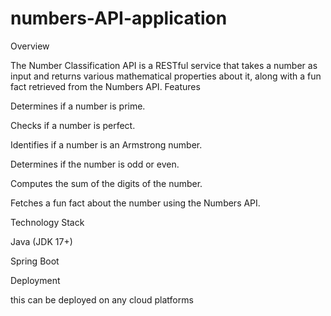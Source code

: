 # numbers-API-application
Overview

The Number Classification API is a RESTful service that takes a number as input and returns various mathematical properties about it, along with a fun fact retrieved from the Numbers API.
Features

Determines if a number is prime.

Checks if a number is perfect.

Identifies if a number is an Armstrong number.

Determines if the number is odd or even.

Computes the sum of the digits of the number.

Fetches a fun fact about the number using the Numbers API.

Technology Stack

Java (JDK 17+)

Spring Boot
 
Deployment 
 
this can be deployed on  any cloud platforms